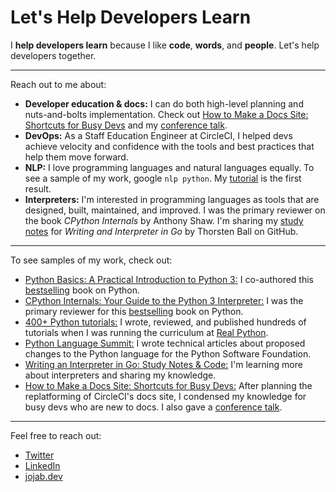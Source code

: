 # Let's Help Developers Learn

I **help developers learn** because I like **code**, **words**, and **people**. Let's help developers together. 

---
Reach out to me about:
- **Developer education & docs:** I can do both high-level planning and nuts-and-bolts implementation. Check out [How to Make a Docs Site: Shortcuts for Busy Devs](https://github.com/jablonskidev/how-to-make-a-docs-site) and my [conference talk](https://www.youtube.com/watch?v=N3mO4MEtpwA).
- **DevOps:** As a Staff Education Engineer at CircleCI, I helped devs achieve velocity and confidence with the tools and best practices that help them move forward.
- **NLP:** I love programming languages and natural languages equally. To see a sample of my work, google `nlp python`. My [tutorial](https://realpython.com/nltk-nlp-python/) is the first result.
- **Interpreters:** I'm interested in programming languages as tools that are designed, built, maintained, and improved. I was the primary reviewer on the book *CPython Internals* by Anthony Shaw. I'm sharing my [study notes](https://github.com/jablonskidev/writing-an-interpreter-in-go) for *Writing and Interpreter in Go* by Thorsten Ball on GitHub.
 
--- 
To see samples of my work, check out:
- [Python Basics: A Practical Introduction to Python 3:](https://www.amazon.ca/Python-Basics-Practical-Introduction/dp/1775093328) I co-authored this [bestselling](https://realpython.com/python-basics-paperback/) book on Python.
- [CPython Internals: Your Guide to the Python 3 Interpreter:](https://www.amazon.ca/CPython-Internals-Guide-Python-Interpreter/dp/1775093344) I was the primary reviewer for this [bestselling](https://realpython.com/cpython-internals-paperback/) book on Python.
- [400+ Python tutorials:](https://realpython.com/team/jjablonski/) I wrote, reviewed, and published hundreds of tutorials when I was running the curriculum at [Real Python](https://realpython.com/).
- [Python Language Summit:](https://pyfound.blogspot.com/2021/05/the-2021-python-language-summit.html) I wrote technical articles about proposed changes to the Python language for the Python Software Foundation.
- [Writing an Interpreter in Go: Study Notes & Code:](https://github.com/jablonskidev/writing-an-interpreter-in-go) I'm learning more about interpreters and sharing my knowledge.
- [How to Make a Docs Site: Shortcuts for Busy Devs:](https://github.com/jablonskidev/how-to-make-a-docs-site) After planning the replatforming of CircleCI's docs site, I condensed my knowledge for busy devs who are new to docs. I also gave a [conference talk](https://www.youtube.com/watch?v=N3mO4MEtpwA).

---
Feel free to reach out:
- [Twitter](https://twitter.com/jo_jablonski)
- [LinkedIn](https://www.linkedin.com/in/joanna-jablonski/)
- [jojab.dev](https:///www.jojab.dev)

